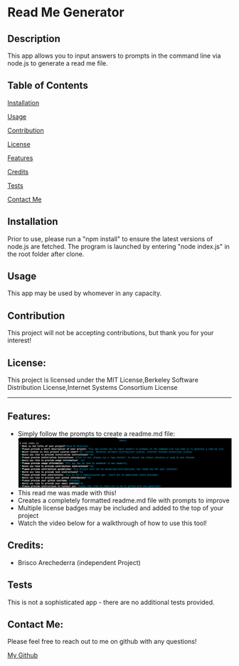 # Read Me Generator    

## Description

This app allows you to input answers to prompts in the command line via node.js to generate a read me file. 

## Table of Contents

[Installation](#installation)

[Usage](#usage)

[Contribution](#contribution)

[License](#license)

[Features](#features)

[Credits](#credits)

[Tests](#tests)

[Contact Me](#contact-me)

## Installation

 Prior to use, please run a "npm install" to ensure the latest versions of node.js are fetched.
 The program is launched by entering "node index.js" in the root folder after clone.

## Usage

 This app may be used by whomever in any capacity.

## Contribution

This project will not be accepting contributions, but thank you for your interest!

## License: 

This project is licensed under the MIT License,Berkeley Software Distribution License,Internet Systems Consortium License

---

## Features: 

- Simply follow the prompts to create a readme.md file:
![picture1](./assets/images/picture1.png "Picture1")
- This read me was made with this!
- Creates a completely formatted readme.md file with prompts to improve
- Multiple license badges may be included and added to the top of your project
- Watch the video below for a walkthrough of how to use this tool!


## Credits: 

- Brisco Arechederra (independent Project)

## Tests

This is not a sophisticated app - there are no additional tests provided.

## Contact Me: 

Please feel free to reach out to me on github with any questions!
 
[My Github](https://github.com/brisco13)